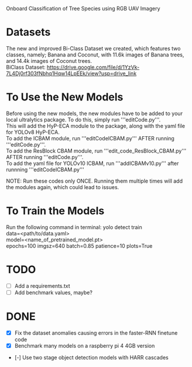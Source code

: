 Onboard Classification of Tree Species using RGB UAV Imagery

# Datasets
The new and improved Bi-Class Dataset we created, which features
two classes, namely; Banana and Coconut, with 11.6k images
of Banana trees, and 14.4k images of Coconut trees.  
BiClass Dataset: https://drive.google.com/file/d/1YzVk-7L4Dj0rf303fNbhq1Hqw14LpEEk/view?usp=drive_link 

# To Use the New Models
Before using the new models, the new modules have to be added to your local ultralytics package. To do this, simply run '''editCode.py'''.  
This will add the HyP-ECA module to the package, along with the yaml file for YOLOv8 HyP-ECA.  
To add the ICBAM module, run '''editCodeICBAM.py''' AFTER running '''editCode.py'''.  
To add the ResBlock CBAM module, run '''edit_code_ResBlock_CBAM.py''' AFTER running '''editCode.py'''.  
To add the yaml file for YOLOv10 ICBAM, run '''addICBAMv10.py''' after runnning '''editCodeICBAM.py'''  
  
NOTE: Run these codes only ONCE. Running them multiple times will add the modules again, which could lead to issues.  

# To Train the Models
Run the following command in terminal:
    yolo detect train\
    data=<path/to/data.yaml>\
    model=<name_of_pretrained_model.pt>\
    epochs=100 imgsz=640 batch=0.85 patience=10 plots=True





# TODO
- [ ] Add a requirements.txt
- [ ] Add benchmark values, maybe?

# DONE
- [x] Fix the dataset anomalies causing errors in the faster-RNN finetune code
- [x] Benchmark many models on a raspberry pi 4 4GB version
- [-] Use two stage object detection models with HARR cascades 
